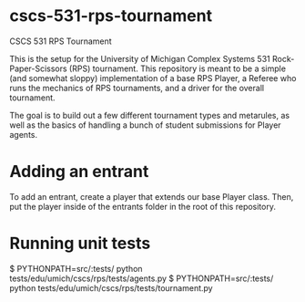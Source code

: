 cscs-531-rps-tournament
=======================

CSCS 531 RPS Tournament

This is the setup for the University of Michigan Complex Systems 531 
Rock-Paper-Scissors (RPS) tournament.  This repository is meant to be a simple
(and somewhat sloppy) implementation of a base RPS Player, a Referee who
runs the mechanics of RPS tournaments, and a driver for the overall tournament.

The goal is to build out a few different tournament types and metarules, as
well as the basics of handling a bunch of student submissions for Player
agents. 

# Adding an entrant
To add an entrant, create a player that extends our base Player class.  Then, put the player inside of the entrants folder in the root of this repository.

# Running unit tests
$ PYTHONPATH=src/:tests/ python tests/edu/umich/cscs/rps/tests/agents.py
$ PYTHONPATH=src/:tests/ python tests/edu/umich/cscs/rps/tests/tournament.py